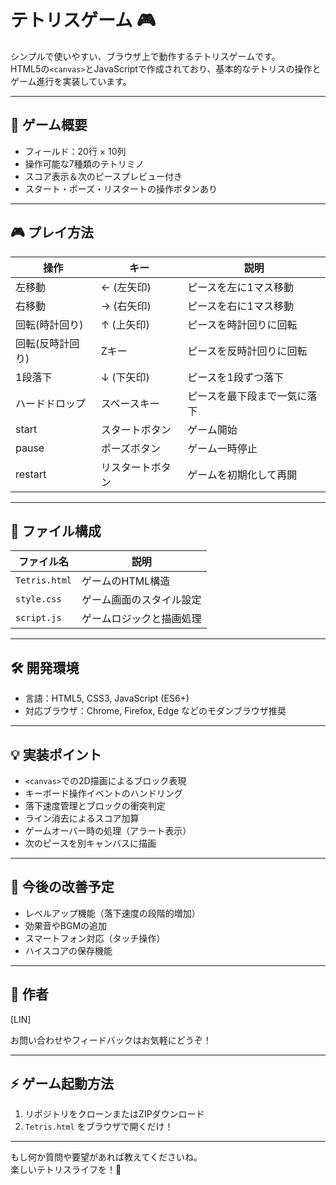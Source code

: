 # テトリスゲーム 🎮


シンプルで使いやすい、ブラウザ上で動作するテトリスゲームです。  
HTML5の`<canvas>`とJavaScriptで作成されており、基本的なテトリスの操作とゲーム進行を実装しています。

---

## 🚀 ゲーム概要

- フィールド：20行 × 10列  
- 操作可能な7種類のテトリミノ 
- スコア表示＆次のピースプレビュー付き  
- スタート・ポーズ・リスタートの操作ボタンあり  

---

## 🎮 プレイ方法

| 操作       | キー                       | 説明                         |
|------------|----------------------------|------------------------------|
| 左移動     | ← (左矢印)                 | ピースを左に1マス移動        |
| 右移動     | → (右矢印)                 | ピースを右に1マス移動        |
| 回転(時計回り) | ↑ (上矢印)               | ピースを時計回りに回転       |
| 回転(反時計回り) | Zキー                   | ピースを反時計回りに回転     |
| 1段落下   | ↓ (下矢印)                 | ピースを1段ずつ落下          |
| ハードドロップ | スペースキー              | ピースを最下段まで一気に落下 |
| start   | スタートボタン             | ゲーム開始                   |
| pause     | ポーズボタン               | ゲーム一時停止               |
| restart | リスタートボタン           | ゲームを初期化して再開       |

---

## 📁 ファイル構成

| ファイル名     | 説明                         |
|----------------|------------------------------|
| `Tetris.html`   | ゲームのHTML構造             |
| `style.css`    | ゲーム画面のスタイル設定     |
| `script.js`      | ゲームロジックと描画処理     |

---

## 🛠️ 開発環境

- 言語：HTML5, CSS3, JavaScript (ES6+)  
- 対応ブラウザ：Chrome, Firefox, Edge などのモダンブラウザ推奨  

---

## 💡 実装ポイント

- `<canvas>`での2D描画によるブロック表現  
- キーボード操作イベントのハンドリング  
- 落下速度管理とブロックの衝突判定  
- ライン消去によるスコア加算  
- ゲームオーバー時の処理（アラート表示）  
- 次のピースを別キャンバスに描画  

---

## 📝 今後の改善予定

- レベルアップ機能（落下速度の段階的増加）  
- 効果音やBGMの追加  
- スマートフォン対応（タッチ操作）  
- ハイスコアの保存機能  

---

## 👤 作者

[LIN]  

お問い合わせやフィードバックはお気軽にどうぞ！

---

## ⚡ ゲーム起動方法

1. リポジトリをクローンまたはZIPダウンロード  
2. `Tetris.html` をブラウザで開くだけ！

---

もし何か質問や要望があれば教えてくださいね。  
楽しいテトリスライフを！🎉
